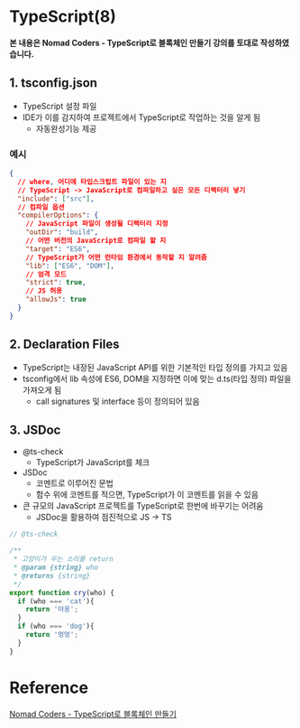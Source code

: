 # TypeScript(8)

**본 내용은 Nomad Coders - TypeScript로 블록체인 만들기 강의를 토대로 작성하였습니다.**



## 1. tsconfig.json

* TypeScript 설정 파일
* IDE가 이를 감지하여 프로젝트에서 TypeScript로 작업하는 것을 알게 됨
  * 자동완성기능 제공

### 예시

```json
{
  // where, 어디에 타입스크립트 파일이 있는 지
  // TypeScript -> JavaScript로 컴파일하고 싶은 모든 디렉터리 넣기
  "include": ["src"],
  // 컴파일 옵션
  "compilerOptions": {
    // JavaScript 파일이 생성될 디렉터리 지정
    "outDir": "build",
    // 어떤 버전의 JavaScript로 컴파일 할 지
    "target": "ES6",
    // TypeScript가 어떤 런타임 환경에서 동작할 지 알려줌
    "lib": ["ES6", "DOM"],
    // 엄격 모드
    "strict": true,
    // JS 허용
    "allowJs": true
  }
}
```



## 2. Declaration Files

* TypeScript는 내장된 JavaScript API를 위한 기본적인 타입 정의를 가지고 있음
* tsconfig에서 lib 속성에 ES6, DOM을 지정하면 이에 맞는 d.ts(타입 정의) 파일을 가져오게 됨
  * call signatures 및 interface 등이 정의되어 있음



## 3. JSDoc

* @ts-check
  * TypeScript가 JavaScript를 체크
* JSDoc
  * 코멘트로 이루어진 문법
  * 함수 위에 코멘트를 적으면, TypeScript가 이 코멘트를 읽을 수 있음
* 큰 규모의 JavaScript 프로젝트를 TypeScript로 한번에 바꾸기는 어려움
  * JSDoc을 활용하여 점진적으로 JS -> TS

```javascript
// @ts-check

/**
 * 고양이가 우는 소리를 return
 * @param {string} who
 * @returns {string}
 */
export function cry(who) {
  if (who === 'cat'){
    return '야옹';
  }
  if (who === 'dog'){
    return '멍멍';
  }
}

```



# Reference

[Nomad Coders - TypeScript로 블록체인 만들기](https://nomadcoders.co/typescript-for-beginners/lobby)

